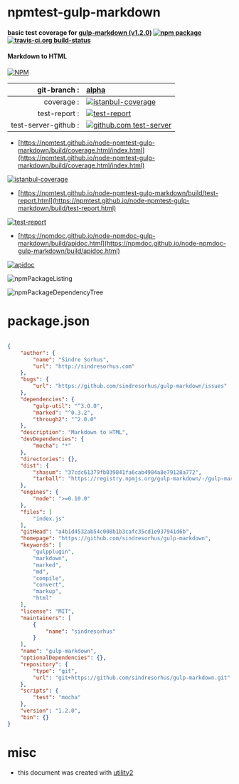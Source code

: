 # npmtest-gulp-markdown

#### basic test coverage for  [gulp-markdown (v1.2.0)](https://github.com/sindresorhus/gulp-markdown)  [![npm package](https://img.shields.io/npm/v/npmtest-gulp-markdown.svg?style=flat-square)](https://www.npmjs.org/package/npmtest-gulp-markdown) [![travis-ci.org build-status](https://api.travis-ci.org/npmtest/node-npmtest-gulp-markdown.svg)](https://travis-ci.org/npmtest/node-npmtest-gulp-markdown)

#### Markdown to HTML

[![NPM](https://nodei.co/npm/gulp-markdown.png?downloads=true&downloadRank=true&stars=true)](https://www.npmjs.com/package/gulp-markdown)

| git-branch : | [alpha](https://github.com/npmtest/node-npmtest-gulp-markdown/tree/alpha)|
|--:|:--|
| coverage : | [![istanbul-coverage](https://npmtest.github.io/node-npmtest-gulp-markdown/build/coverage.badge.svg)](https://npmtest.github.io/node-npmtest-gulp-markdown/build/coverage.html/index.html)|
| test-report : | [![test-report](https://npmtest.github.io/node-npmtest-gulp-markdown/build/test-report.badge.svg)](https://npmtest.github.io/node-npmtest-gulp-markdown/build/test-report.html)|
| test-server-github : | [![github.com test-server](https://npmtest.github.io/node-npmtest-gulp-markdown/GitHub-Mark-32px.png)](https://npmtest.github.io/node-npmtest-gulp-markdown/build/app/index.html) | | build-artifacts : | [![build-artifacts](https://npmtest.github.io/node-npmtest-gulp-markdown/glyphicons_144_folder_open.png)](https://github.com/npmtest/node-npmtest-gulp-markdown/tree/gh-pages/build)|

- [https://npmtest.github.io/node-npmtest-gulp-markdown/build/coverage.html/index.html](https://npmtest.github.io/node-npmtest-gulp-markdown/build/coverage.html/index.html)

[![istanbul-coverage](https://npmtest.github.io/node-npmtest-gulp-markdown/build/screenCapture.buildCi.browser.%252Ftmp%252Fbuild%252Fcoverage.lib.html.png)](https://npmtest.github.io/node-npmtest-gulp-markdown/build/coverage.html/index.html)

- [https://npmtest.github.io/node-npmtest-gulp-markdown/build/test-report.html](https://npmtest.github.io/node-npmtest-gulp-markdown/build/test-report.html)

[![test-report](https://npmtest.github.io/node-npmtest-gulp-markdown/build/screenCapture.buildCi.browser.%252Ftmp%252Fbuild%252Ftest-report.html.png)](https://npmtest.github.io/node-npmtest-gulp-markdown/build/test-report.html)

- [https://npmdoc.github.io/node-npmdoc-gulp-markdown/build/apidoc.html](https://npmdoc.github.io/node-npmdoc-gulp-markdown/build/apidoc.html)

[![apidoc](https://npmdoc.github.io/node-npmdoc-gulp-markdown/build/screenCapture.buildCi.browser.%252Ftmp%252Fbuild%252Fapidoc.html.png)](https://npmdoc.github.io/node-npmdoc-gulp-markdown/build/apidoc.html)

![npmPackageListing](https://npmtest.github.io/node-npmtest-gulp-markdown/build/screenCapture.npmPackageListing.svg)

![npmPackageDependencyTree](https://npmtest.github.io/node-npmtest-gulp-markdown/build/screenCapture.npmPackageDependencyTree.svg)



# package.json

```json

{
    "author": {
        "name": "Sindre Sorhus",
        "url": "http://sindresorhus.com"
    },
    "bugs": {
        "url": "https://github.com/sindresorhus/gulp-markdown/issues"
    },
    "dependencies": {
        "gulp-util": "^3.0.0",
        "marked": "^0.3.2",
        "through2": "^2.0.0"
    },
    "description": "Markdown to HTML",
    "devDependencies": {
        "mocha": "*"
    },
    "directories": {},
    "dist": {
        "shasum": "37cdc61379fb039841fa6cab4984a8e79128a772",
        "tarball": "https://registry.npmjs.org/gulp-markdown/-/gulp-markdown-1.2.0.tgz"
    },
    "engines": {
        "node": ">=0.10.0"
    },
    "files": [
        "index.js"
    ],
    "gitHead": "a4b1d4532ab54c008b1b3cafc35cd1e937941d6b",
    "homepage": "https://github.com/sindresorhus/gulp-markdown",
    "keywords": [
        "gulpplugin",
        "markdown",
        "marked",
        "md",
        "compile",
        "convert",
        "markup",
        "html"
    ],
    "license": "MIT",
    "maintainers": [
        {
            "name": "sindresorhus"
        }
    ],
    "name": "gulp-markdown",
    "optionalDependencies": {},
    "repository": {
        "type": "git",
        "url": "git+https://github.com/sindresorhus/gulp-markdown.git"
    },
    "scripts": {
        "test": "mocha"
    },
    "version": "1.2.0",
    "bin": {}
}
```



# misc
- this document was created with [utility2](https://github.com/kaizhu256/node-utility2)
